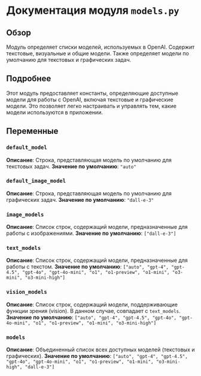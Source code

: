 # Документация модуля `models.py`

## Обзор

Модуль определяет списки моделей, используемых в OpenAI. Содержит текстовые, визуальные и общие модели. Также определяет модели по умолчанию для текстовых и графических задач.

## Подробнее

Этот модуль предоставляет константы, определяющие доступные модели для работы с OpenAI, включая текстовые и графические модели. Это позволяет легко настраивать и управлять тем, какие модели используются в приложении.

## Переменные

### `default_model`

**Описание**: Строка, представляющая модель по умолчанию для текстовых задач.
**Значение по умолчанию**: `"auto"`

### `default_image_model`

**Описание**: Строка, представляющая модель по умолчанию для графических задач.
**Значение по умолчанию**: `"dall-e-3"`

### `image_models`

**Описание**: Список строк, содержащий модели, предназначенные для работы с изображениями.
**Значение по умолчанию**: `["dall-e-3"]`

### `text_models`

**Описание**: Список строк, содержащий модели, предназначенные для работы с текстом.
**Значение по умолчанию**: `["auto", "gpt-4", "gpt-4.5", "gpt-4o", "gpt-4o-mini", "o1", "o1-preview", "o1-mini", "o3-mini", "o3-mini-high"]`

### `vision_models`

**Описание**: Список строк, содержащий модели, поддерживающие функции зрения (vision). В данном случае, совпадает с `text_models`.
**Значение по умолчанию**: `["auto", "gpt-4", "gpt-4.5", "gpt-4o", "gpt-4o-mini", "o1", "o1-preview", "o1-mini", "o3-mini-high"]`

### `models`

**Описание**: Объединенный список всех доступных моделей (текстовых и графических).
**Значение по умолчанию**: `["auto", "gpt-4", "gpt-4.5", "gpt-4o", "gpt-4o-mini", "o1", "o1-preview", "o1-mini", "o3-mini-high", "dall-e-3"]`